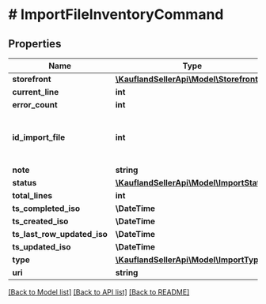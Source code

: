 # # ImportFileInventoryCommand

## Properties

Name | Type | Description | Notes
------------ | ------------- | ------------- | -------------
**storefront** | [**\KauflandSellerApi\Model\Storefront**](Storefront.md) |  |
**current_line** | **int** |  |
**error_count** | **int** |  |
**id_import_file** | **int** | Internal ID of Import File, unique across all Import Files |
**note** | **string** |  |
**status** | [**\KauflandSellerApi\Model\ImportStatus**](ImportStatus.md) |  |
**total_lines** | **int** |  |
**ts_completed_iso** | **\DateTime** |  |
**ts_created_iso** | **\DateTime** |  |
**ts_last_row_updated_iso** | **\DateTime** |  |
**ts_updated_iso** | **\DateTime** |  |
**type** | [**\KauflandSellerApi\Model\ImportType**](ImportType.md) |  |
**uri** | **string** |  |

[[Back to Model list]](../../README.md#models) [[Back to API list]](../../README.md#endpoints) [[Back to README]](../../README.md)
